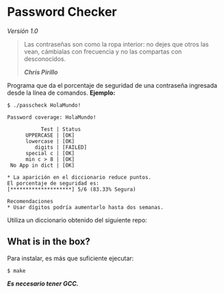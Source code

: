 # Password Checker

*Versión 1.0*



> Las contraseñas son como la ropa interior: no dejes que otros las vean, cámbialas con frecuencia y no las compartas con desconocidos.
>
> ***Chris Pirillo***



Programa que da el porcentaje de seguridad de una contraseña ingresada desde la línea de comandos. **Ejemplo:** 

```
$ ./passcheck HolaMundo!

Password coverage: HolaMundo!

           Test | Status
      UPPERCASE | [OK]
      lowercase | [OK]
         digits | [FAILED]
      special c | [OK]
      min c > 8 | [OK]
 No App in dict | [OK]

* La aparición en el diccionario reduce puntos.
El porcentaje de seguridad es:
[********************] 5/6 (83.33% Segura)

Recomendaciones
* Usar dígitos podría aumentarlo hasta dos semanas.

```

Utiliza un diccionario obtenido del siguiente repo: 

[Diccionario]: https://raw.githubusercontent.com/danielmiessler/SecLists/master/Passwords/10_million_password_list_top_1000.txt	"Diccionario"

## What is in the box?

Para instalar, es más que suficiente ejecutar:

```
$ make
```

***Es necesario tener GCC.***

